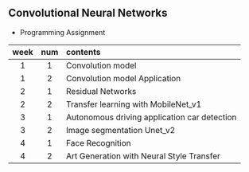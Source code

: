 ## Convolutional Neural Networks
- Programming Assignment

|week|num|contents|
|:---:|:---:|:---|
|1|1|Convolution model|
|1|2|Convolution model Application|
|2|1|Residual Networks|
|2|2|Transfer learning with MobileNet_v1|
|3|1|Autonomous driving application car detection|
|3|2|Image segmentation Unet_v2|
|4|1|Face Recognition|
|4|2|Art Generation with Neural Style Transfer|